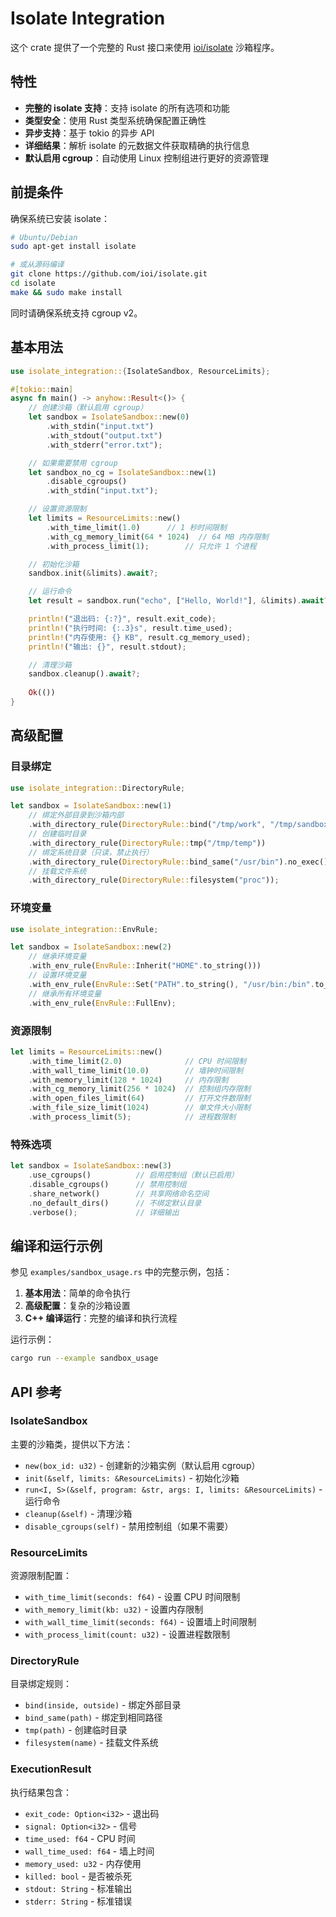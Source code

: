 # Isolate Integration

这个 crate 提供了一个完整的 Rust 接口来使用 [ioi/isolate](https://github.com/ioi/isolate) 沙箱程序。

## 特性

- **完整的 isolate 支持**：支持 isolate 的所有选项和功能
- **类型安全**：使用 Rust 类型系统确保配置正确性
- **异步支持**：基于 tokio 的异步 API
- **详细结果**：解析 isolate 的元数据文件获取精确的执行信息
- **默认启用 cgroup**：自动使用 Linux 控制组进行更好的资源管理

## 前提条件

确保系统已安装 isolate：

```bash
# Ubuntu/Debian
sudo apt-get install isolate

# 或从源码编译
git clone https://github.com/ioi/isolate.git
cd isolate
make && sudo make install
```

同时请确保系统支持 cgroup v2。

## 基本用法

```rust
use isolate_integration::{IsolateSandbox, ResourceLimits};

#[tokio::main]
async fn main() -> anyhow::Result<()> {
    // 创建沙箱（默认启用 cgroup）
    let sandbox = IsolateSandbox::new(0)
        .with_stdin("input.txt")
        .with_stdout("output.txt")
        .with_stderr("error.txt");

    // 如果需要禁用 cgroup
    let sandbox_no_cg = IsolateSandbox::new(1)
        .disable_cgroups()
        .with_stdin("input.txt");

    // 设置资源限制
    let limits = ResourceLimits::new()
        .with_time_limit(1.0)      // 1 秒时间限制
        .with_cg_memory_limit(64 * 1024)  // 64 MB 内存限制
        .with_process_limit(1);        // 只允许 1 个进程

    // 初始化沙箱
    sandbox.init(&limits).await?;

    // 运行命令
    let result = sandbox.run("echo", ["Hello, World!"], &limits).await?;

    println!("退出码: {:?}", result.exit_code);
    println!("执行时间: {:.3}s", result.time_used);
    println!("内存使用: {} KB", result.cg_memory_used);
    println!("输出: {}", result.stdout);

    // 清理沙箱
    sandbox.cleanup().await?;
    
    Ok(())
}
```

## 高级配置

### 目录绑定

```rust
use isolate_integration::DirectoryRule;

let sandbox = IsolateSandbox::new(1)
    // 绑定外部目录到沙箱内部
    .with_directory_rule(DirectoryRule::bind("/tmp/work", "/tmp/sandbox_work").read_write())
    // 创建临时目录
    .with_directory_rule(DirectoryRule::tmp("/tmp/temp"))
    // 绑定系统目录（只读，禁止执行）
    .with_directory_rule(DirectoryRule::bind_same("/usr/bin").no_exec())
    // 挂载文件系统
    .with_directory_rule(DirectoryRule::filesystem("proc"));
```

### 环境变量

```rust
use isolate_integration::EnvRule;

let sandbox = IsolateSandbox::new(2)
    // 继承环境变量
    .with_env_rule(EnvRule::Inherit("HOME".to_string()))
    // 设置环境变量
    .with_env_rule(EnvRule::Set("PATH".to_string(), "/usr/bin:/bin".to_string()))
    // 继承所有环境变量
    .with_env_rule(EnvRule::FullEnv);
```

### 资源限制

```rust
let limits = ResourceLimits::new()
    .with_time_limit(2.0)              // CPU 时间限制
    .with_wall_time_limit(10.0)        // 墙钟时间限制
    .with_memory_limit(128 * 1024)     // 内存限制
    .with_cg_memory_limit(256 * 1024)  // 控制组内存限制
    .with_open_files_limit(64)         // 打开文件数限制
    .with_file_size_limit(1024)        // 单文件大小限制
    .with_process_limit(5);            // 进程数限制
```

### 特殊选项

```rust
let sandbox = IsolateSandbox::new(3)
    .use_cgroups()          // 启用控制组（默认已启用）
    .disable_cgroups()      // 禁用控制组
    .share_network()        // 共享网络命名空间
    .no_default_dirs()      // 不绑定默认目录
    .verbose();             // 详细输出
```

## 编译和运行示例

参见 `examples/sandbox_usage.rs` 中的完整示例，包括：

1. **基本用法**：简单的命令执行
2. **高级配置**：复杂的沙箱设置
3. **C++ 编译运行**：完整的编译和执行流程

运行示例：

```bash
cargo run --example sandbox_usage
```

## API 参考

### IsolateSandbox

主要的沙箱类，提供以下方法：

- `new(box_id: u32)` - 创建新的沙箱实例（默认启用 cgroup）
- `init(&self, limits: &ResourceLimits)` - 初始化沙箱
- `run<I, S>(&self, program: &str, args: I, limits: &ResourceLimits)` - 运行命令
- `cleanup(&self)` - 清理沙箱
- `disable_cgroups(self)` - 禁用控制组（如果不需要）

### ResourceLimits

资源限制配置：

- `with_time_limit(seconds: f64)` - 设置 CPU 时间限制
- `with_memory_limit(kb: u32)` - 设置内存限制
- `with_wall_time_limit(seconds: f64)` - 设置墙上时间限制
- `with_process_limit(count: u32)` - 设置进程数限制

### DirectoryRule

目录绑定规则：

- `bind(inside, outside)` - 绑定外部目录
- `bind_same(path)` - 绑定到相同路径
- `tmp(path)` - 创建临时目录
- `filesystem(name)` - 挂载文件系统

### ExecutionResult

执行结果包含：

- `exit_code: Option<i32>` - 退出码
- `signal: Option<i32>` - 信号
- `time_used: f64` - CPU 时间
- `wall_time_used: f64` - 墙上时间
- `memory_used: u32` - 内存使用
- `killed: bool` - 是否被杀死
- `stdout: String` - 标准输出
- `stderr: String` - 标准错误
